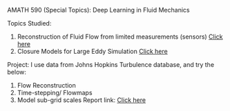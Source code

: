 AMATH 590 (Special Topics): Deep Learning in Fluid Mechanics

Topics Studied:
1. Reconstruction of Fluid Flow from limited measurements (sensors) [Click here](https://github.com/dvenkata/AMATH590/blob/main/99.%20Submission/Archive/AMATH590_PaperReview_Deepak_1940141_.pdf)
2. Closure Models for Large Eddy Simulation [Click here](https://github.com/dvenkata/AMATH590/blob/main/99.%20Submission/Archive/AMATH590_LiteratureReview_Deepak_1940141_.pdf)

Project: I use data from Johns Hopkins Turbulence database, and try the below:
1. Flow Reconstruction
2. Time-stepping/ Flowmaps
3. Model sub-grid scales
Report link: [Click here](https://github.com/dvenkata/AMATH590/blob/main/99.%20Submission/AMATH590_FinalPaper_Deepak_1940141_.pdf)
